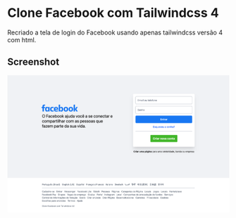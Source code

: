 # Clone Facebook com Tailwindcss 4

Recriado a tela de login do Facebook usando apenas tailwindcss versão 4 com html.


## Screenshot
![](https://github.com/oliveiradeflavio/clone_facebook_com_tailwindcss/blob/main/clone_facebook_tailwindcss.png)
